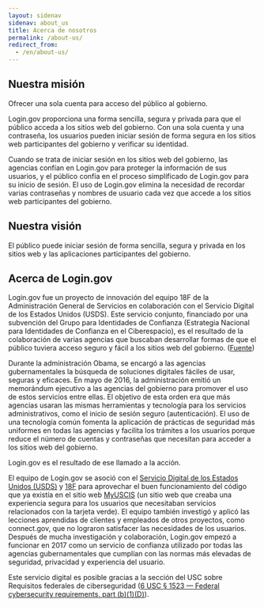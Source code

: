 ```yaml
---
layout: sidenav 
sidenav: about_us 
title: Acerca de nosotros 
permalink: /about-us/
redirect_from:
  - /en/about-us/
---
```

## Nuestra misión

Ofrecer una sola cuenta para acceso del público al gobierno.

Login.gov proporciona una forma sencilla, segura y privada para que el público acceda a los sitios web del gobierno. Con una sola cuenta y una contraseña, los usuarios pueden iniciar sesión de forma segura en los sitios web participantes del gobierno y verificar su identidad.

Cuando se trata de iniciar sesión en los sitios web del gobierno, las agencias confían en Login.gov para proteger la información de sus usuarios, y el público confía en el proceso simplificado de Login.gov para su inicio de sesión. El uso de Login.gov elimina la necesidad de recordar varias contraseñas y nombres de usuario cada vez que accede a los sitios web participantes del gobierno.

## Nuestra visión

El público puede iniciar sesión de forma sencilla, segura y privada en los sitios web y las aplicaciones participantes del gobierno.

## Acerca de Login.gov 

Login.gov fue un proyecto de innovación del equipo 18F de la Administración General de Servicios en colaboración con el Servicio Digital de los Estados Unidos (USDS). Este servicio conjunto, financiado por una subvención del Grupo para Identidades de Confianza (Estrategia Nacional para Identidades de Confianza en el Ciberespacio), es el resultado de la colaboración de varias agencias que buscaban desarrollar formas de que el público tuviera acceso seguro y fácil a los sitios web del gobierno. ([Fuente](https://www.nextgov.com/digital-government/2017/01/logingov-moving-ahead/228515/))

Durante la administración Obama, se encargó a las agencias gubernamentales la búsqueda de soluciones digitales fáciles de usar, seguras y eficaces. En mayo de 2016, la administración emitió un memorándum ejecutivo a las agencias del gobierno para promover el uso de estos servicios entre ellas. El objetivo de esta orden era que más agencias usaran las mismas herramientas y tecnología para los servicios administrativos, como el inicio de sesión seguro (autenticación). El uso de una tecnología común fomenta la aplicación de prácticas de seguridad más uniformes en todas las agencias y facilita los trámites a los usuarios porque reduce el número de cuentas y contraseñas que necesitan para acceder a los sitios web del gobierno. 

Login.gov es el resultado de ese llamado a la acción.

El equipo de Login.gov se asoció con el [Servicio Digital de los Estados Unidos (USDS)](https://www.usds.gov/) y [18F](https://18f.gsa.gov/) para aprovechar el buen funcionamiento del código que ya existía en el sitio web [MyUSCIS](https://my.uscis.gov/) (un sitio web que creaba una experiencia segura para los usuarios que necesitaban servicios relacionados con la tarjeta verde). El equipo también investigó y aplicó las lecciones aprendidas de clientes y empleados de otros proyectos, como connect.gov, que no lograron satisfacer las necesidades de los usuarios. Después de mucha investigación y colaboración, Login.gov empezó a funcionar en 2017 como un servicio de confianza utilizado por todas las agencias gubernamentales que cumplían con las normas más elevadas de seguridad, privacidad y experiencia del usuario. 

Este servicio digital es posible gracias a la sección del USC sobre Requisitos federales de ciberseguridad ([6 USC § 1523 — Federal cybersecurity requirements, part (b)(1)(D)](https://uscode.house.gov/view.xhtml?req=6+USC+1523:+Federal+cybersecurity+requirements)).